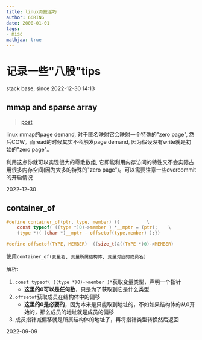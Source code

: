 ```yaml
---
title: linux奇技淫巧
author: 66RING
date: 2000-01-01
tags: 
- misc
mathjax: true
---
```


# 记录一些"八股"tips

stack base, since 2022-12-30 14:13


## mmap and sparse array

> [post](https://offlinemark.com/2020/10/14/demand-paging/)

linux mmap的page demand, 对于匿名映射它会映射一个特殊的"zero page", 然后COW。而read的时候其实不会触发page demand, 因为假设没有write就是初始的"zero page"。

利用这点你就可以实现很大的零散数组, 它即能利用内存访问的特性又不会实际占用很多内存空间(因为大多的特殊的"zero page")。可以需要注意一些overcommit的开启情况

2022-12-30


## container_of

```c
#define container_of(ptr, type, member) ({			\
	const typeof( ((type *)0)->member ) *__mptr = (ptr);	\
	(type *)( (char *)__mptr - offsetof(type,member) );})

#define offsetof(TYPE, MEMBER)	((size_t)&((TYPE *)0)->MEMBER)
```

使用`container_of(变量名, 变量所属结构体, 变量对应的成员名)`

解析:

1. `const typeof( ((type *)0)->member )*`获取变量类型，声明一个指针
	- **这里的0可以是任何数**，只是为了获取到它是什么类型
2. `offsetof`获取成员在结构体中的偏移
	- **这里的0是必要的**，因为本来是只能取到地址的，不如如果结构体的从0开始的，那么成员的地址就是成员的偏移
3. 成员指针减偏移就是所属结构体的地址了，再将指针类型转换然后返回

2022-09-09
